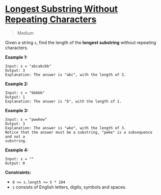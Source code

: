 # [Longest Substring Without Repeating Characters](https://leetcode.com/problems/longest-substring-without-repeating-characters)

> Medium

Given a string `s`, find the length of the **longest substring** without
repeating characters.

**Example 1:**

```
Input: s = "abcabcbb"
Output: 3
Explanation: The answer is "abc", with the length of 3.
```

**Example 2:**

```
Input: s = "bbbbb"
Output: 1
Explanation: The answer is "b", with the length of 1.
```

**Example 3:**

```
Input: s = "pwwkew"
Output: 3
Explanation: The answer is "wke", with the length of 3.
Notice that the answer must be a substring, "pwke" is a subsequence and not a
substring.
```

**Example 4:**

```
Input: s = ""
Output: 0
```

**Constraints:**

- `0 <= s.length <= 5 * 104`
- `s` consists of English letters, digits, symbols and spaces.
